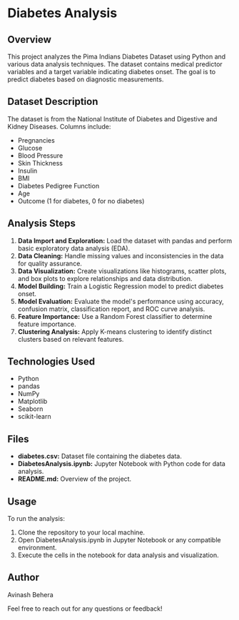 # Diabetes Analysis

## Overview

This project analyzes the Pima Indians Diabetes Dataset using Python and various data analysis techniques. The dataset contains medical predictor variables and a target variable indicating diabetes onset. The goal is to predict diabetes based on diagnostic measurements.

## Dataset Description

The dataset is from the National Institute of Diabetes and Digestive and Kidney Diseases. Columns include:
- Pregnancies
- Glucose
- Blood Pressure
- Skin Thickness
- Insulin
- BMI
- Diabetes Pedigree Function
- Age
- Outcome (1 for diabetes, 0 for no diabetes)

## Analysis Steps

1. **Data Import and Exploration:** Load the dataset with pandas and perform basic exploratory data analysis (EDA).
2. **Data Cleaning:** Handle missing values and inconsistencies in the data for quality assurance.
3. **Data Visualization:** Create visualizations like histograms, scatter plots, and box plots to explore relationships and data distribution.
4. **Model Building:** Train a Logistic Regression model to predict diabetes onset.
5. **Model Evaluation:** Evaluate the model's performance using accuracy, confusion matrix, classification report, and ROC curve analysis.
6. **Feature Importance:** Use a Random Forest classifier to determine feature importance.
7. **Clustering Analysis:** Apply K-means clustering to identify distinct clusters based on relevant features.

## Technologies Used

- Python
- pandas
- NumPy
- Matplotlib
- Seaborn
- scikit-learn

## Files

- **diabetes.csv:** Dataset file containing the diabetes data.
- **DiabetesAnalysis.ipynb:** Jupyter Notebook with Python code for data analysis.
- **README.md:** Overview of the project.

## Usage

To run the analysis:
1. Clone the repository to your local machine.
2. Open DiabetesAnalysis.ipynb in Jupyter Notebook or any compatible environment.
3. Execute the cells in the notebook for data analysis and visualization.

## Author

Avinash Behera

Feel free to reach out for any questions or feedback!
